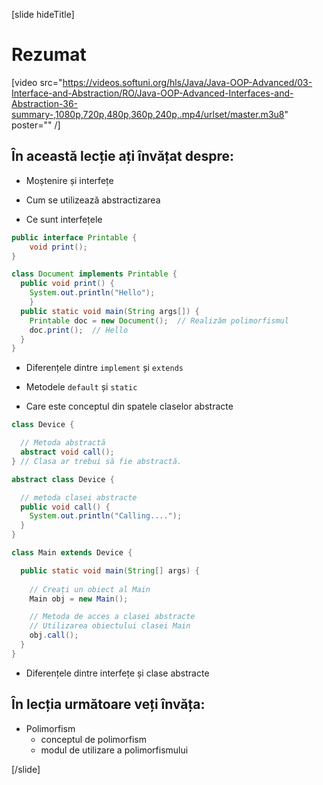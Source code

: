 [slide hideTitle]
# Rezumat

[video src="https://videos.softuni.org/hls/Java/Java-OOP-Advanced/03-Interface-and-Abstraction/RO/Java-OOP-Advanced-Interfaces-and-Abstraction-36-summary-,1080p,720p,480p,360p,240p,.mp4/urlset/master.m3u8" poster="" /]

## În această lecție ați învățat despre:

- Moștenire și interfețe

- Cum se utilizează abstractizarea

- Ce sunt interfețele

``` java
public interface Printable {
    void print();
}
```

``` java
class Document implements Printable {  
  public void print() { 
    System.out.println("Hello"); 
    }
  public static void main(String args[]) {
    Printable doc = new Document();  // Realizăm polimorfismul
    doc.print();  // Hello
  }
}
```

- Diferențele dintre `implement` și `extends`

- Metodele `default` și `static`

- Care este conceptul din spatele claselor abstracte

``` java
class Device {

  // Metoda abstractă
  abstract void call();
} // Clasa ar trebui să fie abstractă.

abstract class Device {

  // metoda clasei abstracte
  public void call() {
    System.out.println("Calling....");
  }
}

class Main extends Device {

  public static void main(String[] args) {
    
    // Creați un obiect al Main
    Main obj = new Main();

    // Metoda de acces a clasei abstracte
    // Utilizarea obiectului clasei Main
    obj.call();
  }
}
```

- Diferențele dintre interfețe și clase abstracte

## În lecția următoare veți învăța:

- Polimorfism
    * conceptul de polimorfism
    * modul de utilizare a polimorfismului



[/slide]
